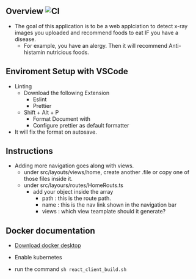## Overview ![CI](https://github.com/navalta3030/react_client/workflows/CI/badge.svg)
- The goal of this application is to be a web applciation to detect x-ray images you uploaded and recommend foods to eat IF you have a 
disease.
  - For example, you have an alergy. Then it will recommend Anti-histamin nutricious foods.

## Enviroment Setup with VSCode

- Linting
  - Download the following Extension
    - Eslint
    - Prettier
  - Shift + Alt + P
    - Format Document with
    - Configure prettier as default formatter
- It will fix the format on autosave.

## Instructions

- Adding more navigation goes along with views.
  - under src/layouts/views/home, create another .file or copy one of those files inside it.
  - under src/layours/routes/HomeRouts.ts
    - add your object inside the array
      - path : this is the route path.
      - name : this is the nav link shown in the navigation bar
      - views : which view teamplate should it generate?

## Docker documentation

- [Download docker desktop](https://download.docker.com/win/stable/Docker%20Desktop%20Installer.exe)

- Enable kubernetes

- run the command `sh react_client_build.sh`
